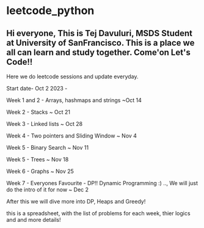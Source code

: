 # leetcode_python

## Hi everyone, This is Tej Davuluri, MSDS Student at University of SanFrancisco. This is a place we all can learn and study together. Come'on Let's Code!!
Here we do leetcode sessions and update everyday.

Start date- Oct 2 2023 - 

Week 1 and 2 - Arrays, hashmaps and strings ~Oct 14

Week 2 - Stacks ~ Oct 21

Week 3 - Linked lists ~ Oct 28

Week 4 - Two pointers and Sliding Window ~ Nov 4

Week 5 - Binary Search ~ Nov 11

Week 5 - Trees ~ Nov 18

Week 6 - Graphs ~ Nov 25

Week 7 - Everyones Favourite - DP!! Dynamic Programming :) .., We will just do the intro of it for now ~ Dec 2

After this we will dive more into DP, Heaps and Greedy!

this is a spreadsheet, with the list of problems for each week, thier logics and and more details!
